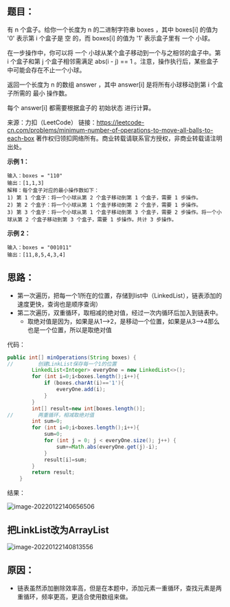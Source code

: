 ## 题目：

有 n 个盒子。给你一个长度为 n 的二进制字符串 boxes ，其中 boxes[i] 的值为 '0' 表示第 i 个盒子是 空 的，而 boxes[i] 的值为 '1' 表示盒子里有 一个 小球。

在一步操作中，你可以将 一个 小球从某个盒子移动到一个与之相邻的盒子中。第 i 个盒子和第 j 个盒子相邻需满足 abs(i - j) == 1 。注意，操作执行后，某些盒子中可能会存在不止一个小球。

返回一个长度为 n 的数组 answer ，其中 answer[i] 是将所有小球移动到第 i 个盒子所需的 最小 操作数。

每个 answer[i] 都需要根据盒子的 初始状态 进行计算。

来源：力扣（LeetCode）
链接：https://leetcode-cn.com/problems/minimum-number-of-operations-to-move-all-balls-to-each-box
著作权归领扣网络所有。商业转载请联系官方授权，非商业转载请注明出处。

<!--more-->

**示例 1：**

```
输入：boxes = "110"
输出：[1,1,3]
解释：每个盒子对应的最小操作数如下：
1) 第 1 个盒子：将一个小球从第 2 个盒子移动到第 1 个盒子，需要 1 步操作。
2) 第 2 个盒子：将一个小球从第 1 个盒子移动到第 2 个盒子，需要 1 步操作。
3) 第 3 个盒子：将一个小球从第 1 个盒子移动到第 3 个盒子，需要 2 步操作。将一个小球从第 2 个盒子移动到第 3 个盒子，需要 1 步操作。共计 3 步操作。
```

**示例 2：**

```
输入：boxes = "001011"
输出：[11,8,5,4,3,4]
```

## 思路：

- 第一次遍历，把每一个1所在的位置，存储到list中（LinkedList），链表添加的速度更快，查询也是顺序查询）
- 第二次遍历，双重循环，取相减的绝对值，经过一次内循环后加入到链表中。
  - 取绝对值是因为，如果是从1——>2，是移动一个位置，如果是从3——>4那么也是一个位置，所以是取绝对值

代码：

```java
public int[] minOperations(String boxes) {
//        创建LinkList保存每一个1的位置
        LinkedList<Integer> everyOne = new LinkedList<>();
        for (int i=0;i<boxes.length();i++){
            if (boxes.charAt(i)=='1'){
                everyOne.add(i);
            }
        }
        int[] result=new int[boxes.length()];
//        两重循环，相减取绝对值
        int sum=0;
        for (int i=0;i<boxes.length();i++){
            sum=0;
            for (int j = 0; j < everyOne.size(); j++) {
                sum+=Math.abs(everyOne.get(j)-i);
            }
            result[i]=sum;
        }
        return result;
    }
```

结果：

![image-20220122140656506](https://gitee.com/misteryliu/typora/raw/master/image/image-20220122140656506.png)

## 把LinkList改为ArrayList

![image-20220122140813556](https://gitee.com/misteryliu/typora/raw/master/image/image-20220122140813556.png)

## 原因：

- 链表虽然添加删除效率高，但是在本题中，添加元素一重循环，查找元素是两重循环，频率更高，更适合使用数组来做。